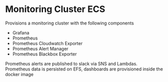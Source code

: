 # Monitoring Cluster ECS

Provisions a monitoring cluster with the following components

- Grafana
- Prometheus
- Prometheus Cloudwatch Exporter
- Prometheus Alert Manager
- Prometheus Blackbox Exporter

Prometheus alerts are published to slack via SNS and Lambdas. Prometheus data is persisted on EFS, dashboards are provisioned inside the docker image
